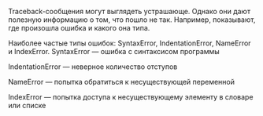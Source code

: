 Traceback-сообщения могут выглядеть устрашающе. Однако они дают полезную информацию о том, что пошло не так. Например, показывают, где произошла ошибка и какого она типа.

Наиболее частые типы ошибок: SyntaxError, IndentationError, NameError и IndexError.
SyntaxError — ошибка с синтаксисом программы

IndentationError — неверное количество отступов

NameError — попытка обратиться к несуществующей переменной

IndexError — попытка доступа к несуществующему элементу в словаре или списке
